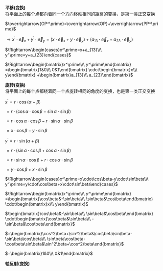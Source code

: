 **平移(变换)**  
将平面上的每个点都向着同一个方向移动相同的距离的变换，是第一类正交变换  
  
$\overrightarrow{OP^\prime}=\overrightarrow{OP}+\overrightarrow{PP^\prime}$  
  
$\Rightarrow x^\prime\cdot\vec e_x+y^\prime\cdot\vec e_y=(x\cdot\vec e_x+y\cdot\vec e_y)+(a_{13}\cdot\vec e_x+a_{23}\cdot\vec e_y)$  
  
$\Rightarrow\begin{cases}x^\prime=x+a_{13}\\\ y^\prime=y+a_{23}\end{cases}$  
  
$\Rightarrow\begin{bmatrix}x^\prime\\\ y^\prime\end{bmatrix}  
=\begin{bmatrix}1&0\\\ 0&1\end{bmatrix}  
\cdot\begin{bmatrix}x\\\ y\end{bmatrix}  
+\begin{bmatrix}a_{13}\\\ a_{23}\end{bmatrix}$  
  
**旋转(变换)**  
将平面上的每个点都绕着同一个点旋转相同的角度的变换，也是第一类正交变换  
  
$x^\prime=r\cdot\cos(\alpha+\beta)$  
  
$=r\cdot(\cos\alpha\cdot\cos\beta-\sin\alpha\cdot\sin\beta)$  
  
$=r\cdot\cos\alpha\cdot\cos\beta-r\cdot\sin\alpha\cdot\sin\beta$  
  
$=x\cdot\cos\beta-y\cdot\sin\beta$  
  
$y^\prime=r\cdot\sin(\alpha+\beta)$  
  
$=r\cdot(\sin\alpha\cdot\cos\beta+\cos\alpha\cdot\sin\beta)$  
  
$=r\cdot\sin\alpha\cdot\cos\beta+r\cdot\cos\alpha\cdot\sin\beta$  
  
$=y\cdot\cos\beta+x\cdot\sin\beta$  
  
$\Rightarrow\begin{cases}x^\prime=x\cdot\cos\beta-y\cdot\sin\beta\\\  
y^\prime=y\cdot\cos\beta+x\cdot\sin\beta\end{cases}$  
  
$\Rightarrow\begin{bmatrix}x^\prime\\\ y^\prime\end{bmatrix}  
=\begin{bmatrix}\cos\beta&-\sin\beta\\\ \sin\beta&\cos\beta\end{bmatrix}  
\cdot\begin{bmatrix}x\\\ y\end{bmatrix}$  
  
$\begin{bmatrix}\cos\beta&-\sin\beta\\\ \sin\beta&\cos\beta\end{bmatrix}  
\cdot\begin{bmatrix}\cos\beta&\sin\beta\\\ -\sin\beta&\cos\beta\end{bmatrix}$  
  
$=\begin{bmatrix}\cos^2\beta+\sin^2\beta&\cos\beta\sin\beta-\sin\beta\cos\beta\\\  
\sin\beta\cos\beta-\cos\beta\sin\beta&\sin^2\beta+\cos^2\beta\end{bmatrix}$  
  
$=\begin{bmatrix}1&0\\\ 0&1\end{bmatrix}$  
  
**轴反射(变换)**  
